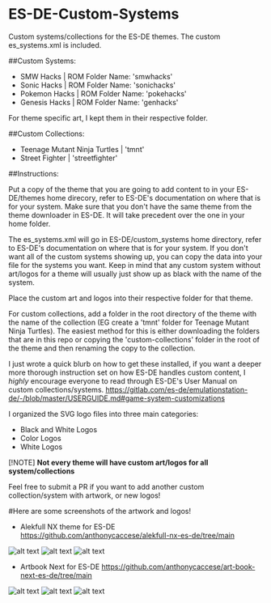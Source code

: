 # ES-DE-Custom-Systems
Custom systems/collections for the ES-DE themes. The custom es_systems.xml is included. 


##Custom Systems:

- SMW Hacks | ROM Folder Name: 'smwhacks'
- Sonic Hacks | ROM Folder Name: 'sonichacks'
- Pokemon Hacks | ROM Folder Name: 'pokehacks'
- Genesis Hacks | ROM Folder Name: 'genhacks'

For theme specific art, I kept them in their respective folder. 

##Custom Collections:

- Teenage Mutant Ninja Turtles | 'tmnt'
- Street Fighter | 'streetfighter'

##Instructions:

Put a copy of the theme that you are going to add content to in your ES-DE/themes home direcory, refer to ES-DE's documentation on where that is for your system. Make sure that you don't have the same theme from the theme downloader in ES-DE. It will take precedent over the one in your home folder. 

The es_systems.xml will go in ES-DE/custom_systems home directory, refer to ES-DE's documentation on where that is for your system. If you don't want all of the custom systems showing up, you can copy the data into your file for the systems you want. Keep in mind that any custom system without art/logos for a theme will usually just show up as black with the name of the system. 

Place the custom art and logos into their respective folder for that theme. 

For custom collections, add a folder in the root directory of the theme with the name of the collection (EG create a 'tmnt' folder for Teenage Mutant Ninja Turtles). The easiest method for this is either downloading the folders that are in this repo or copying the 'custom-collections' folder in the root of the theme and then renaming the copy to the collection. 


I just wrote a quick blurb on how to get these installed, if you want a deeper more thorough instruction set on how ES-DE handles custom content, I *highly* encourage everyone to read through ES-DE's User Manual on custom collections/systems.
https://gitlab.com/es-de/emulationstation-de/-/blob/master/USERGUIDE.md#game-system-customizations

I organized the SVG logo files into three main categories:

- Black and White Logos
- Color Logos
- White Logos

[!NOTE]
**Not every theme will have custom art/logos for all system/collections**

Feel free to submit a PR if you want to add another custom collection/system with artwork, or new logos!

#Here are some screenshots of the artwork and logos!

- Alekfull NX theme for ES-DE 
https://github.com/anthonycaccese/alekfull-nx-es-de/tree/main

![alt text](https://github.com/TheExcitedTech/ES-DE-Custom-Systems/blob/main/Examples/Alekful%201.png)
![alt text](https://github.com/TheExcitedTech/ES-DE-Custom-Systems/blob/main/Examples/Alekful%202.png)
![alt text](https://github.com/TheExcitedTech/ES-DE-Custom-Systems/blob/main/Examples/Alekful%203.png)

- Artbook Next for ES-DE
https://github.com/anthonycaccese/art-book-next-es-de/tree/main

![alt text](https://github.com/TheExcitedTech/ES-DE-Custom-Systems/blob/main/Examples/Artbook%201.png)
![alt text](https://github.com/TheExcitedTech/ES-DE-Custom-Systems/blob/main/Examples/Artbook%202.png)
![alt text](https://github.com/TheExcitedTech/ES-DE-Custom-Systems/blob/main/Examples/Artbook%203.png)

